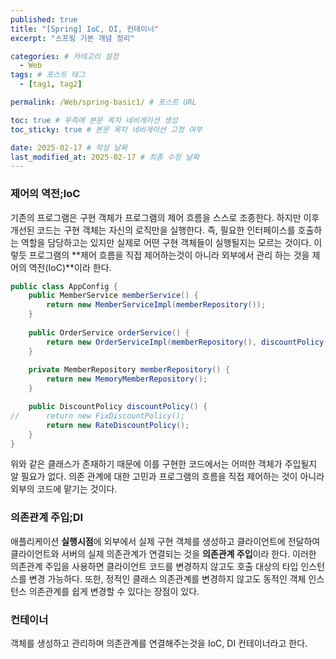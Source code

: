 ```yaml
---
published: true
title: "[Spring] IoC, DI, 컨테이너"
excerpt: "스프링 기본 개념 정리"

categories: # 카테고리 설정
  - Web
tags: # 포스트 태그
  - [tag1, tag2]

permalink: /Web/spring-basic1/ # 포스트 URL

toc: true # 우측에 본문 목차 네비게이션 생성
toc_sticky: true # 본문 목차 네비게이션 고정 여부

date: 2025-02-17 # 작성 날짜
last_modified_at: 2025-02-17 # 최종 수정 날짜
---
```


### 제어의 역전;IoC

기존의 프로그램은 구현 객체가 프로그램의 제어 흐름을 스스로 조종한다. 하지만 이후 개선된 코드는 구현 객체는 자신의 로직만을 실행한다. 즉, 필요한 인터페이스를 호출하는 역할을 담당하고는 있지만 실제로 어떤 구현 객체들이 실행될지는 모르는 것이다. 이렇듯 프로그램의 **제어 흐름을 직접 제어하는것이 아니라 외부에서 관리 하는 것을 제어의 역전(IoC)**이라 한다.

```java
public class AppConfig {
	public MemberService memberService() {
		return new MemberServiceImpl(memberRepository());
	}
	
	public OrderService orderService() {
		return new OrderServiceImpl(memberRepository(), discountPolicy());
	}
	
	private MemberRepository memberRepository() {
		return new MemoryMemberRepository();
	}

	public DiscountPolicy discountPolicy() {
//		return new FixDiscountPolicy();
		return new RateDiscountPolicy();
	}
}
```
위와 같은 클래스가 존재하기 때문에 이를 구현한 코드에서는 어떠한 객체가 주입될지 알 필요가 없다.
의존 관계에 대한 고민과 프로그램의 흐름을 직접 제어하는 것이 아니라 외부의 코드에 맡기는 것이다.

### 의존관계 주입;DI
애플리케이션 **실행시점**에 외부에서 실제 구현 객체를 생성하고 클라이언트에 전달하여 클라이언트와 서버의 실제 의존관계가 연결되는 것을 **의존관계 주입**이라 한다. 이러한 의존관계 주입을 사용하면 클라이언트 코드를 변경하지 않고도 호출 대상의 타입 인스턴스를 변경 가능하다. 또한, 정적인 클래스 의존관계를 변경하지 않고도 동적인 객체 인스턴스 의존관계를 쉽게 변경할 수 있다는 장점이 있다.

### 컨테이너
객체를 생성하고 관리하며 의존관계를 연결해주는것을 IoC, DI 컨테이너라고 한다.
